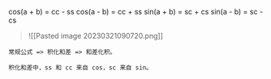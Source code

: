 
cos(a + b) = cc - ss
cos(a - b) = cc + ss
sin(a + b) = sc + cs
sin(a - b) = sc - cs

> ![[Pasted image 20230321090720.png]]

```ad-note
常规公式 => 积化和差 => 和差化积。

积化和差中，ss 和 cc 来自 cos，sc 来自 sin。
```
